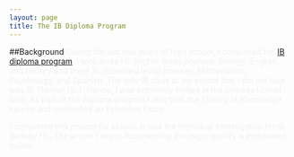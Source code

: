 ```yaml
---
layout: page
title: The IB Diploma Program
---
```

##Background
<span style="color:#f2f2f0">
During the last two years of high school, I completed the [IB diploma program](https://en.wikipedia.org/wiki/IB_Diploma_Programme). I took three HL (higher level) courses: Biology, English, and History and three SL (standard level) courses: Mathematics, Psychology, and Spanish. The only IB class at my school that I did not take was IB Theater (SL). Hence, I was extremely limited in the courses I could take. As part of the diploma program I also took the Theory of Knowledge course and completed an Extended Essay.
</span>

<span style="color:#f2f2f0">
I completed this project for school. It was the individual investigation for IB Biology HL. The article I wrote documenting the major results is embedded below.
</span>
